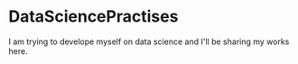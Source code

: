 # DataSciencePractises
I am trying to develope myself on data science and I'll be sharing my works here. 
